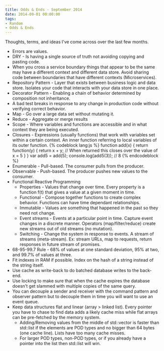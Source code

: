 ```yaml
---
title: Odds & Ends - September 2014
date: 2014-09-01 00:00:00
tags:
- Random
- Odds & Ends
---
```

Thoughts, terms, and ideas I've come across over the last few months.

* Errors are values.
* DRY - Is having a single source of truth not avoiding copying and pasting code.
* When you cross a service boundary things that appear to be the same may have a different context and different data store.  Avoid sharing code between boundaries that have different contexts (Microservices).
* Repository Pattern - Layer that exists between business logic and data store.  Isolates your code that interacts with your data store in one place.
* Decorator Pattern - Enabling a chain of behavior determined by composition not inheritance.
* A bad test breaks in response to any change in production code without verifying correct behavior.
* Map - Go over a large data set without mutating it.
* Reduce - Aggregate or merge results
* Scope - Where variables and functions are accessible and in what context they are being executed.
* Closures - Expressions (usually functions) that work with variables set within a certain context.  An inner function referring to local variables of its outer function.
{% codeblock lang:js %}
function add(x) {
  return function(y) {
    return x + y; // When returned this closes over the value of x = 5
  }
}
var add5 = add(5);
console.log(add5(3)); // 8
{% endcodeblock %}
* Enumerable - Pull-based.  The consumer pulls from the producer.
* Observable - Push-based.  The producer pushes new values to the consumer.
* Functional Reactive Programming
  * Properties - Values that change over time.  Every property is a function f(t) that gives a value at a given moment in time.
  * Functional - Compose together functions to create complex behavior.  Functions can have time dependant relationships.
  * Immutable - Values are something that happened in the past so they need not change.
  * Event streams - Events at a particular point in time.  Capture event changes in a discrete manner.  Operators (map/filter/reduce) create new streams out of old streams (no mutation).
  * Switching - Change the system in response to events.  A stream of streams (meta-stream).  Ex: stream URLs, map to requests, return responses in future stream of promises.
* 68-95-99.7 Rule - 68% of values at one standard deviation, 95% at two, and 99.7% of values at three.
* Fit indexes in RAM if possible.  Index on the hash of a string instead of the string itself.
* Use cache as write-back to do batched database writes to the back-end.
* Use locking to make sure that when the cache expires the database doesn't get slammed with multiple copies of the same query.
* You can decouple a sender and receiver with the command pattern and observer pattern but to decouple them in time you will want to use an event queue.
* Keep data structures flat and linear (array > linked list).  Every pointer you have to chase to find data adds a likely cache miss while flat arrays can be pre-fetched by the memory system.
  * Adding/Removing values from the middle of std::vector is faster than std::list if the elements are POD types and no bigger than 64 bytes (one cache line).  Lists have too many cache misses.
  * For larger POD types, non-POD types, or if you already have a pointer into the list then std::list will win.